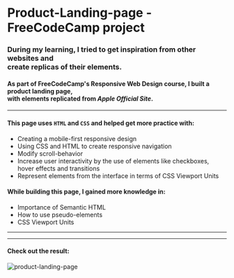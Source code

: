 
# Product-Landing-page - FreeCodeCamp project

### During my learning, I tried to get inspiration from other websites and<br> create replicas of their elements.

#### As part of FreeCodeCamp's Responsive Web Design course, I built a product landing page,<br> with elements replicated from ***Apple Official Site***.

***

#### This page uses `HTML` and `CSS` and helped get more practice with:

* Creating a mobile-first responsive design
* Using CSS and HTML to create responsive navigation
* Modify scroll-behavior 
* Increase user interactivity by the use of elements like checkboxes, hover effects and transitions 
* Represent elements from the interface in terms of CSS Viewport Units



#### While building this page, I gained more knowledge in: 

* Importance of Semantic HTML
* How to use pseudo-elements
* CSS Viewport Units

***
***

#### Check out the result:

![product-landing-page](Product-landing-page.png)
